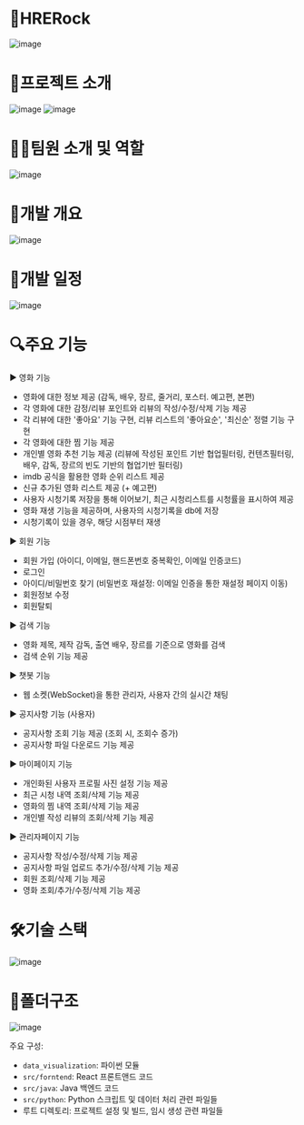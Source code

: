 # 🎥HRERock
![image](https://github.com/user-attachments/assets/9ec816e1-ff2c-4794-867d-ec6fcf9b66dd)


# 📄프로젝트 소개
![image](https://github.com/user-attachments/assets/c8e44710-e5a1-4acb-9068-bf534f994639)
![image](https://github.com/user-attachments/assets/32d1aeba-536c-46d0-b5b8-4d9a05c84d26)


# 🧑‍💻팀원 소개 및 역할
![image](https://github.com/user-attachments/assets/c4fb1392-9ff1-4677-a53e-74204496bb8d)

# 📔개발 개요
![image](https://github.com/user-attachments/assets/1168a681-f2d2-4ec6-9e3c-261c491793bf)

# 📆개발 일정
![image](https://github.com/user-attachments/assets/dd3957bf-0aa7-4467-936b-1ed14a009064)

# 🔍주요 기능
▶ 영화 기능
  - 영화에 대한 정보 제공 (감독, 배우, 장르, 줄거리, 포스터. 예고편, 본편)
  - 각 영화에 대한 감정/리뷰 포인트와 리뷰의 작성/수정/삭제 기능 제공
  - 각 리뷰에 대한 '좋아요' 기능 구현, 리뷰 리스트의 '좋아요순', '최신순' 정렬 기능 구현
  - 각 영화에 대한 찜 기능 제공
  - 개인별 영화 추천 기능 제공 (리뷰에 작성된 포인트 기반 협업필터링, 컨텐츠필터링, 배우, 감독, 장르의 빈도 기반의 협업기반 필터링)
  - imdb 공식을 활용한 영화 순위 리스트 제공
  - 신규 추가된 영화 리스트 제공 (+ 예고편)
  - 사용자 시청기록 저장을 통해 이어보기, 최근 시청리스트를 시청률을 표시하여 제공
  - 영화 재생 기능을 제공하며, 사용자의 시청기록을 db에 저장
  - 시청기록이 있을 경우, 해당 시점부터 재생

▶ 회원 기능
  - 회원 가입 (아이디, 이메일, 핸드폰번호 중복확인, 이메일 인증코드)
  - 로그인
  - 아이디/비밀번호 찾기 (비밀번호 재설정: 이메일 인증을 통한 재설정 페이지 이동)
  - 회원정보 수정
  - 회원탈퇴

▶ 검색 기능
  - 영화 제목, 제작 감독, 출연 배우, 장르를 기준으로 영화를 검색
  - 검색 순위 기능 제공
    
▶ 챗봇 기능
  - 웹 소켓(WebSocket)을 통한 관리자, 사용자 간의 실시간 채팅

▶ 공지사항 기능 (사용자)
  - 공지사항 조회 기능 제공 (조회 시, 조회수 증가)
  - 공지사항 파일 다운로드 기능 제공

▶ 마이페이지 기능
  - 개인화된 사용자 프로필 사진 설정 기능 제공
  - 최근 시청 내역 조회/삭제 기능 제공
  - 영화의 찜 내역 조회/삭제 기능 제공
  - 개인별 작성 리뷰의 조회/삭제 기능 제공

▶ 관리자페이지 기능
  - 공지사항 작성/수정/삭제 기능 제공
  - 공지사항 파일 업로드 추가/수정/삭제 기능 제공
  - 회원 조회/삭제 기능 제공
  - 영화 조회/추가/수정/삭제 기능 제공

# 🛠기술 스택
![image](https://github.com/user-attachments/assets/5c50e200-db18-422e-8ced-23daf6265f54)

# 📂폴더구조
![image](https://github.com/user-attachments/assets/a50636cc-0e17-4675-8168-708111679122)




주요 구성:
- `data_visualization`: 파이썬 모듈
- `src/forntend`: React 프론트앤드 코드
- `src/java`: Java 백엔드 코드
- `src/python`: Python 스크립트 및 데이터 처리 관련 파일들
- 루트 디렉토리: 프로젝트 설정 및 빌드, 임시 생성 관련 파일들
